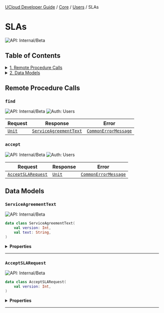 [UCloud Developer Guide](/docs/developer-guide/README.md) / [Core](/docs/developer-guide/core/README.md) / [Users](/docs/developer-guide/core/users/README.md) / SLAs
# SLAs

![API: Internal/Beta](https://img.shields.io/static/v1?label=API&message=Internal/Beta&color=red&style=flat-square)


## Table of Contents
<details>
<summary>
<a href='#remote-procedure-calls'>1. Remote Procedure Calls</a>
</summary>

<table><thead><tr>
<th>Name</th>
<th>Description</th>
</tr></thread>
<tbody>
<tr>
<td><a href='#find'><code>find</code></a></td>
<td><i>No description</i></td>
</tr>
<tr>
<td><a href='#accept'><code>accept</code></a></td>
<td><i>No description</i></td>
</tr>
</tbody></table>


</details>

<details>
<summary>
<a href='#data-models'>2. Data Models</a>
</summary>

<table><thead><tr>
<th>Name</th>
<th>Description</th>
</tr></thread>
<tbody>
<tr>
<td><a href='#serviceagreementtext'><code>ServiceAgreementText</code></a></td>
<td><i>No description</i></td>
</tr>
<tr>
<td><a href='#acceptslarequest'><code>AcceptSLARequest</code></a></td>
<td><i>No description</i></td>
</tr>
</tbody></table>


</details>


## Remote Procedure Calls

### `find`

![API: Internal/Beta](https://img.shields.io/static/v1?label=API&message=Internal/Beta&color=red&style=flat-square)
![Auth: Users](https://img.shields.io/static/v1?label=Auth&message=Users&color=informational&style=flat-square)



| Request | Response | Error |
|---------|----------|-------|
|<code><a href='https://kotlinlang.org/api/latest/jvm/stdlib/kotlin/-unit/'>Unit</a></code>|<code><a href='#serviceagreementtext'>ServiceAgreementText</a></code>|<code><a href='/docs/reference/dk.sdu.cloud.CommonErrorMessage.md'>CommonErrorMessage</a></code>|



### `accept`

![API: Internal/Beta](https://img.shields.io/static/v1?label=API&message=Internal/Beta&color=red&style=flat-square)
![Auth: Users](https://img.shields.io/static/v1?label=Auth&message=Users&color=informational&style=flat-square)



| Request | Response | Error |
|---------|----------|-------|
|<code><a href='#acceptslarequest'>AcceptSLARequest</a></code>|<code><a href='https://kotlinlang.org/api/latest/jvm/stdlib/kotlin/-unit/'>Unit</a></code>|<code><a href='/docs/reference/dk.sdu.cloud.CommonErrorMessage.md'>CommonErrorMessage</a></code>|




## Data Models

### `ServiceAgreementText`

![API: Internal/Beta](https://img.shields.io/static/v1?label=API&message=Internal/Beta&color=red&style=flat-square)



```kotlin
data class ServiceAgreementText(
    val version: Int,
    val text: String,
)
```

<details>
<summary>
<b>Properties</b>
</summary>

<details>
<summary>
<code>version</code>: <code><code><a href='https://kotlinlang.org/api/latest/jvm/stdlib/kotlin/-int/'>Int</a></code></code>
</summary>





</details>

<details>
<summary>
<code>text</code>: <code><code><a href='https://kotlinlang.org/api/latest/jvm/stdlib/kotlin/-string/'>String</a></code></code>
</summary>





</details>



</details>



---

### `AcceptSLARequest`

![API: Internal/Beta](https://img.shields.io/static/v1?label=API&message=Internal/Beta&color=red&style=flat-square)



```kotlin
data class AcceptSLARequest(
    val version: Int,
)
```

<details>
<summary>
<b>Properties</b>
</summary>

<details>
<summary>
<code>version</code>: <code><code><a href='https://kotlinlang.org/api/latest/jvm/stdlib/kotlin/-int/'>Int</a></code></code>
</summary>





</details>



</details>



---

